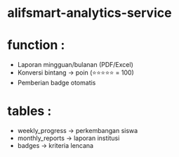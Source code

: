 # alifsmart-analytics-service

# function :
- Laporan mingguan/bulanan (PDF/Excel)
- Konversi bintang → poin (⭐⭐⭐⭐⭐ = 100)
- Pemberian badge otomatis

# tables :
- weekly_progress -> perkembangan siswa
- monthly_reports -> laporan institusi
- badges -> kriteria lencana

